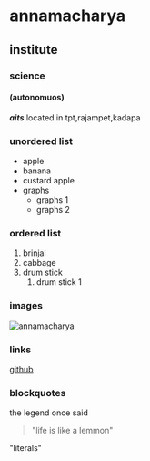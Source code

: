# annamacharya
## institute
### science
#### (autonomuos)

***aits*** located in tpt,rajampet,kadapa
### unordered list
* apple
* banana
* custard apple
* graphs 
    * graphs 1
    * graphs 2
 ### ordered list
 1. brinjal
 2. cabbage
 3. drum stick
       1. drum stick 1
  ### images
![annamacharya](https://www.google.com/maps/uv?hl=te&pb=!1s0x3a4d49b8ccc17129%3A0x52ac31398b7897eb!3m1!7e115!4shttps%3A%2F%2Flh5.googleusercontent.com%2Fp%2FAF1QipMsyR1Cout3_HAQs5n9qkhWaijLp6sc0nchWAjo%3Dw284-h160-k-no!5sannamacharya%20institute%20of%20technology%20and%20sciences%20-%20Google%20%E0%B0%B6%E0%B1%8B%E0%B0%A7%E0%B0%A8!15sCAQ&imagekey=!1e10!2sAF1QipMsyR1Cout3_HAQs5n9qkhWaijLp6sc0nchWAjo&sa=X&ved=2ahUKEwi-94PFwILoAhXM4zgGHYyBBA0QoiowE3oECBAQBg)    
### links
[github](http://github.com)
### blockquotes
the legend once said
> "life is like a lemmon"

 "literals"
